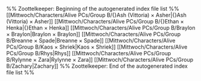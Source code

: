 %% Zoottelkeeper: Beginning of the autogenerated index file list  %%
 [[Mittwoch/Characters/Alive PCs/Group B/{}Ash (Vittoria) × Asher|{}Ash (Vittoria) × Asher]]
 [[Mittwoch/Characters/Alive PCs/Group B/{}Ethan × Henka|{}Ethan × Henka]]
 [[Mittwoch/Characters/Alive PCs/Group B/Braylon × Braylon|Braylon × Braylon]]
 [[Mittwoch/Characters/Alive PCs/Group B/Breanne × Spade|Breanne × Spade]]
 [[Mittwoch/Characters/Alive PCs/Group B/Kaos × Shriek|Kaos × Shriek]]
 [[Mittwoch/Characters/Alive PCs/Group B/Rhys|Rhys]]
 [[Mittwoch/Characters/Alive PCs/Group B/Rylynne × Zara|Rylynne × Zara]]
 [[Mittwoch/Characters/Alive PCs/Group B/Zachary|Zachary]]
%% Zoottelkeeper: End of the autogenerated index file list  %%
